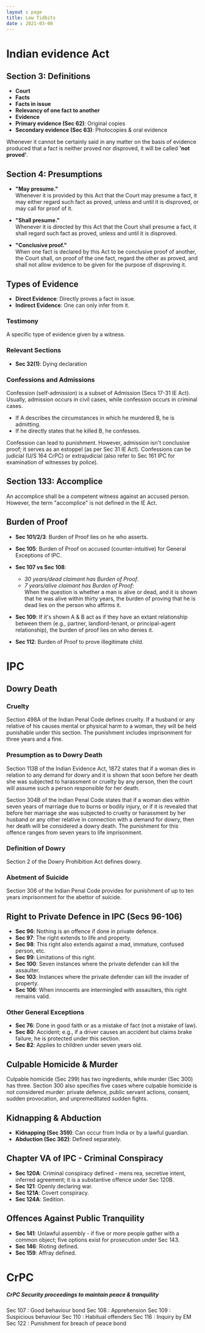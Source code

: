 ```yaml
---
layout : page
title: Law Tidbits 
date : 2021-03-08
---
```


# Indian evidence Act

## Section 3: Definitions

- **Court**
- **Facts**
- **Facts in issue**
- **Relevancy of one fact to another**
- **Evidence**
- **Primary evidence (Sec 62)**: Original copies
- **Secondary evidence (Sec 63)**: Photocopies & oral evidence

Whenever it cannot be certainly said in any matter on the basis of evidence produced that a fact is neither proved nor disproved, it will be called **'not proved'**.

## Section 4: Presumptions

- **"May presume."**  
  Whenever it is provided by this Act that the Court may presume a fact, it may either regard such fact as proved, unless and until it is disproved, or may call for proof of it.

- **"Shall presume."**  
  Whenever it is directed by this Act that the Court shall presume a fact, it shall regard such fact as proved, unless and until it is disproved.

- **"Conclusive proof."**  
  When one fact is declared by this Act to be conclusive proof of another, the Court shall, on proof of the one fact, regard the other as proved, and shall not allow evidence to be given for the purpose of disproving it.

## Types of Evidence

- **Direct Evidence**: Directly proves a fact in issue.
- **Indirect Evidence**: One can only infer from it.

### Testimony
A specific type of evidence given by a witness.

### Relevant Sections
- **Sec 32(1)**: Dying declaration

### Confessions and Admissions
Confession (self-admission) is a subset of Admission (Secs 17-31 IE Act). Usually, admission occurs in civil cases, while confession occurs in criminal cases. 

- If A describes the circumstances in which he murdered B, he is admitting. 
- If he directly states that he killed B, he confesses. 

Confession can lead to punishment. However, admission isn't conclusive proof; it serves as an estoppel (as per Sec 31 IE Act). Confessions can be judicial (U/S 164 CrPC) or extrajudicial (also refer to Sec 161 IPC for examination of witnesses by police).

## Section 133: Accomplice
An accomplice shall be a competent witness against an accused person. However, the term "accomplice" is not defined in the IE Act.

## Burden of Proof

- **Sec 101/2/3**: Burden of Proof lies on he who asserts.
  
- **Sec 105**: Burden of Proof on accused (counter-intuitive) for General Exceptions of IPC.

- **Sec 107 vs Sec 108**: 
  - *30 years/dead claimant has Burden of Proof*.
  - *7 years/alive claimant has Burden of Proof*:  
    When the question is whether a man is alive or dead, and it is shown that he was alive within thirty years, the burden of proving that he is dead lies on the person who affirms it.

- **Sec 109**: If it's shown A & B act as if they have an extant relationship between them (e.g., partner, landlord-tenant, or principal-agent relationship), the burden of proof lies on who denies it.

- **Sec 112**: Burden of Proof to prove illegitimate child.











# IPC

## Dowry Death

### Cruelty
Section 498A of the Indian Penal Code defines cruelty. If a husband or any relative of his causes mental or physical harm to a woman, they will be held punishable under this section. The punishment includes imprisonment for three years and a fine.

### Presumption as to Dowry Death
Section 113B of the Indian Evidence Act, 1872 states that if a woman dies in relation to any demand for dowry and it is shown that soon before her death she was subjected to harassment or cruelty by any person, then the court will assume such a person responsible for her death.

Section 304B of the Indian Penal Code states that if a woman dies within seven years of marriage due to burns or bodily injury, or if it is revealed that before her marriage she was subjected to cruelty or harassment by her husband or any other relative in connection with a demand for dowry, then her death will be considered a dowry death. The punishment for this offence ranges from seven years to life imprisonment.

### Definition of Dowry
Section 2 of the Dowry Prohibition Act defines dowry.

### Abetment of Suicide
Section 306 of the Indian Penal Code provides for punishment of up to ten years imprisonment for the abettor of suicide.

## Right to Private Defence in IPC (Secs 96-106)

- **Sec 96**: Nothing is an offence if done in private defence.
- **Sec 97**: The right extends to life and property.
- **Sec 98**: This right also extends against a mad, immature, confused person, etc.
- **Sec 99**: Limitations of this right.
- **Sec 100**: Seven instances where the private defender can kill the assaulter.
- **Sec 103**: Instances where the private defender can kill the invader of property.
- **Sec 106**: When innocents are intermingled with assaulters, this right remains valid.

### Other General Exceptions
- **Sec 76**: Done in good faith or as a mistake of fact (not a mistake of law).
- **Sec 80**: Accident; e.g., if a driver causes an accident but claims brake failure, he is protected under this section.
- **Sec 82**: Applies to children under seven years old.

## Culpable Homicide & Murder
Culpable homicide (Sec 299) has two ingredients, while murder (Sec 300) has three. Section 300 also specifies five cases where culpable homicide is not considered murder: private defence, public servant actions, consent, sudden provocation, and unpremeditated sudden fights.

## Kidnapping & Abduction
- **Kidnapping (Sec 359)**: Can occur from India or by a lawful guardian.
- **Abduction (Sec 362)**: Defined separately.

## Chapter VA of IPC - Criminal Conspiracy
- **Sec 120A**: Criminal conspiracy defined - mens rea, secretive intent, inferred agreement; it is a substantive offence under Sec 120B.
- **Sec 121**: Openly declaring war.
- **Sec 121A**: Covert conspiracy.
- **Sec 124A**: Sedition.

## Offences Against Public Tranquility
- **Sec 141**: Unlawful assembly - if five or more people gather with a common object; five options exist for prosecution under Sec 143.
- **Sec 146**: Rioting defined.
- **Sec 159**: Affray defined.










# CrPC

##### CrPC Security proceedings to maintain peace & tranquility #####

Sec 107 : Good behaviour bond
Sec 108 : Apprehension
Sec 109 : Suspicious behaviour
Sec 110 : Habitual offenders
Sec 116 : Inquiry by EM 
Sec 122 : Punishment for breach of peace bond

